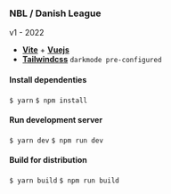 ### NBL / Danish League
v1 - 2022

- [**Vite**](https://vitejs.dev/guide/) + [**Vuejs**](https://v3.vuejs.org/guide/introduction.html)
- [**Tailwindcss**](https://tailwindcss.com/docs/) `darkmode pre-configured`

#### Install dependenties
`$ yarn`
`$ npm install`

#### Run development server
`$ yarn dev`
`$ npm run dev`

#### Build for distribution
`$ yarn build` 
`$ npm run build`

